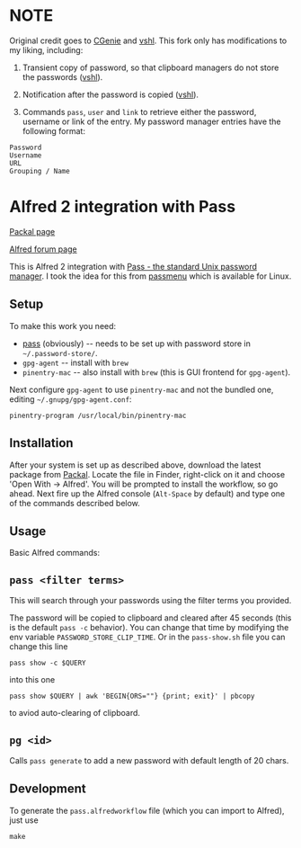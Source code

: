 # NOTE

Original credit goes to [CGenie](https://github.com/CGenie/alfred-pass) and [vshl](https://github.com/vshl/alfred-pass). This fork only has modifications to my liking, including:

1. Transient copy of password, so that clipboard managers do not store the passwords ([vshl](https://github.com/vshl/alfred-pass)).

2. Notification after the password is copied ([vshl](https://github.com/vshl/alfred-pass)).

3. Commands `pass`, `user` and `link` to retrieve either the password, username or link of the entry. My password manager entries have the following format:
```
Password
Username
URL
Grouping / Name
```

# Alfred 2 integration with Pass

[Packal page](http://www.packal.org/workflow/pass-0)

[Alfred forum page](http://www.alfredforum.com/topic/8471-pass-the-standard-unix-password-manager/)

This is Alfred 2 integration with [Pass - the standard Unix password manager](http://www.passwordstore.org/).
I took the idea for this from [passmenu](http://git.zx2c4.com/password-store/tree/contrib/dmenu/passmenu)
which is available for Linux.

## Setup

To make this work you need:
* [pass](http://www.passwordstore.org/) (obviously) -- needs to be set up with password store in
  `~/.password-store/`.
* `gpg-agent` -- install with `brew`
* `pinentry-mac` -- also install with `brew` (this is GUI frontend for `gpg-agent`).

Next configure `gpg-agent` to use `pinentry-mac` and not the bundled one, editing `~/.gnupg/gpg-agent.conf`:

```
pinentry-program /usr/local/bin/pinentry-mac
```

## Installation

After your system is set up as described above, download the latest package from
[Packal](http://www.packal.org/workflow/pass-0). Locate the file in Finder, right-click
on it and choose 'Open With -> Alfred'. You will be prompted to install the workflow, so go ahead.
Next fire up the Alfred console (`Alt-Space` by default) and type one of the commands described below.

## Usage

Basic Alfred commands:

## `pass <filter terms>`

This will search through your passwords using the filter terms you provided.

The password will be copied to clipboard and cleared after 45 seconds (this is the default
`pass -c` behavior).  You can change that time by modifying the env variable
`PASSWORD_STORE_CLIP_TIME`. Or in the `pass-show.sh` file you can change this line

```
pass show -c $QUERY
```

into this one

```
pass show $QUERY | awk 'BEGIN{ORS=""} {print; exit}' | pbcopy
```

to aviod auto-clearing of clipboard.

## `pg <id>`
Calls `pass generate` to add a new password with default length of 20 chars.

## Development

To generate the `pass.alfredworkflow` file (which you can import to Alfred), just use

```
make
```
